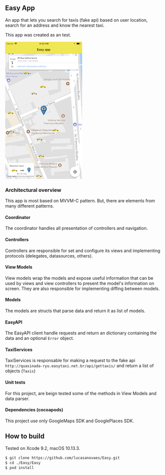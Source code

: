 ## Easy App

An app that lets you search for taxis (fake api) based on user location, search for an address and know the nearest taxi.

This app was created as an test.

![overview](./Design/home.png)

### Architectural overview

This app is most based on MVVM-C pattern. But, there are elements from many different patterns.

#### Coordinator

The coordinator handles all presentation of controllers and navigation.

#### Controllers

Controllers are responsible for set and configure its views and implementing protocols (delegates, datasources, others).

#### View Models

View models wrap the models and expose useful information that can be used by views and view controllers to present the model's information on screen. They are also responsible for implementing diffing between models.

#### Models

The models are structs that parse data and return it as list of models.

#### EasyAPI

The EasyAPI client handle requests and return an dictionary containing the data and an optional  `Error` object.

#### TaxiServices

TaxiServices is responsable for making a request to the fake api `http://quasinada-ryu.easytaxi.net.br/api/gettaxis/` and return a list of objects (`Taxis`)

#### Unit tests

For this project, are beign tested some of the methods in View Models and data parser. 

#### Dependencies (cocoapods)

This project use only GoogleMaps SDK and GooglePlaces SDK.


## How to build

Tested on Xcode 9.2, macOS 10.13.3.

```
$ git clone https://github.com/lucasanovaes/Easy.git
$ cd ./Easy/Easy
$ pod install

```
